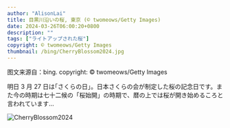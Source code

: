 ```yaml
---
author: "AlisonLai"
title: 目黒川沿いの桜, 東京 (© twomeows/Getty Images)
date: 2024-03-26T06:00:20+0800
description: ""
tags: ["ライトアップされた桜"]
copyright: © twomeows/Getty Images
thumbnail: /bing/CherryBlossom2024.jpg
---
```

图文来源自：bing.  copyright: © twomeows/Getty Images

明日 3 月 27 日は｢さくらの日｣。日本さくらの会が制定した桜の記念日です。また今の時期は七十二候の「桜始開」の時期で、暦の上では桜が開き始めるころと言われています…

![CherryBlossom2024](/bing/CherryBlossom2024.jpg)